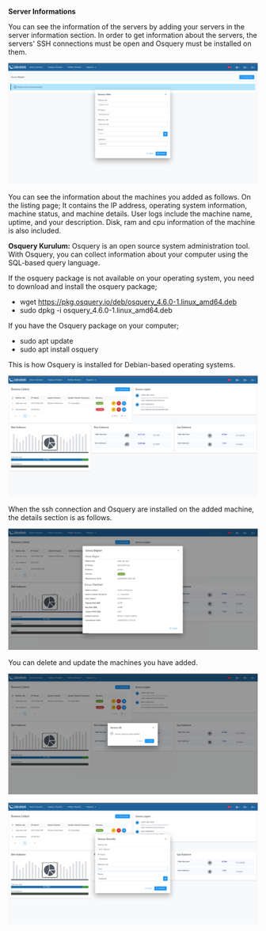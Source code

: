 **Server Informations**

You can see the information of the servers by adding your servers in the server information section. In order to get information about the servers, the servers' SSH connections must be open and Osquery must be installed on them.

[![Sunucu Bilgileri](../images/serverInformations/serverInformationAccess.png)](../images/serverInformations/serverInformationAccess.png)

You can see the information about the machines you added as follows. On the listing page; It contains the IP address, operating system information, machine status, and machine details. User logs include the machine name, uptime, and your description. Disk, ram and cpu information of the machine is also included.

**Osquery Kurulum:**
Osquery is an open source system administration tool. With Osquery, you can collect information about your computer using the SQL-based query language.

If the osquery package is not available on your operating system, you need to download and install the osquery package;

- wget https://pkg.osquery.io/deb/osquery_4.6.0-1.linux_amd64.deb
- sudo dpkg -i osquery_4.6.0-1.linux_amd64.deb

If you have the Osquery package on your computer;

- sudo apt update
- sudo apt install osquery

This is how Osquery is installed for Debian-based operating systems.

[![Sunucu Bilgileri List](../images/serverInformations/serverInformationsList.png)](../images/serverInformations/serverInformationsList.png)

When the ssh connection and Osquery are installed on the added machine, the details section is as follows.

[![Sunucu Bilgileri Detail](../images/serverInformations/serverInformationDetail.png)](../images/serverInformations/serverInformationDetail.png)

You can delete and update the machines you have added.

[![Sunucu Bilgileri Delete](../images/serverInformations/serverInformationDelete.png)](../images/serverInformations/serverInformationDelete.png)

[![Sunucu Bilgileri Update](../images/serverInformations/serverInformationUpdate.png)](../images/serverInformations/serverInformationUpdate.png)
